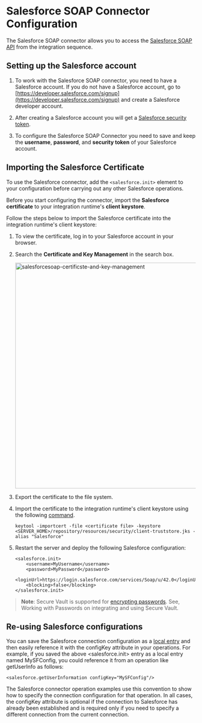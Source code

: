 # Salesforce SOAP Connector Configuration

The Salesforce SOAP connector allows you to access the [Salesforce SOAP API](https://developer.salesforce.com/docs/atlas.en-us.api.meta/api/sforce_api_quickstart_intro.htm?search_text=SOAP%20API%20Developer%20Guide) from the integration sequence. 

## Setting up the Salesforce account

1. To work with the Salesforce SOAP connector, you need to have a Salesforce account. If you do not have a Salesforce account, go to [https://developer.salesforce.com/signup](https://developer.salesforce.com/signup) and create a Salesforce developer account.

2. After creating a Salesforce account you will get a [Salesforce security token](https://help.salesforce.com/articleView?id=user_security_token.htm&type=5). 

3. To configure the Salesforce SOAP Connector you need to save and keep the **username**, **password**, and **security token** of your Salesforce account.

## Importing the Salesforce Certificate

To use the Salesforce connector, add the `<salesforce.init>` element to your configuration before carrying out any other Salesforce operations.

Before you start configuring the connector, import the **Salesforce certificate** to your integration runtime's **client keystore**.

Follow the steps below to import the Salesforce certificate into the integration runtime's client keystore:

1. To view the certificate, log in to your Salesforce account in your browser.
2. Search the **Certificate and Key Management** in the search box.

   <img src="{{base_path}}/assets/img/integrate/connectors/salesforcesoap-certificste-and-key-management.png" title="salesforcesoap-certificste-and-key-management" width="600" alt="salesforcesoap-certificste-and-key-management"/>  
    
3. Export the certificate to the file system.
4. Import the certificate to the integration runtime's client keystore using the following [command]({{base_path}}/install-and-setup/security/importing_ssl_certificate/).

    ```
    keytool -importcert -file <certificate file> -keystore <SERVER_HOME>/repository/resources/security/client-truststore.jks -alias "Salesforce"
    ```

5. Restart the server and deploy the following Salesforce configuration:

    ```
    <salesforce.init>
        <username>MyUsername</username>
        <password>MyPassword</password>
        <loginUrl>https://login.salesforce.com/services/Soap/u/42.0</loginUrl>
        <blocking>false</blocking>
    </salesforce.init>
    ```

> **Note**: Secure Vault is supported for [encrypting passwords]({{base_path}}/install-and-setup/security/encrypting_plain_text/). See, Working with Passwords on integrating and using Secure Vault.

## Re-using Salesforce configurations

You can save the Salesforce connection configuration as a [local entry]({{base_path}}/integrate/develop/creating-artifacts/registry/creating-local-registry-entries/) and then easily reference it with the configKey attribute in your operations. For example, if you saved the above <salesforce.init> entry as a local entry named MySFConfig, you could reference it from an operation like getUserInfo as follows:

```
<salesforce.getUserInformation configKey="MySFConfig"/>
```
The Salesforce connector operation examples use this convention to show how to specify the connection configuration for that operation. In all cases, the configKey attribute is optional if the connection to Salesforce has already been established and is required only if you need to specify a different connection from the current connection.